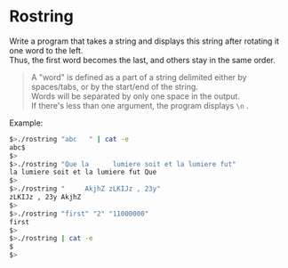 # Rostring

Write a program that takes a string and displays this string after rotating it one word to the left.  
Thus, the first word becomes the last, and others stay in the same order.

> A "word" is defined as a part of a string delimited either by spaces/tabs, or by the start/end of the string.  
Words will be separated by only one space in the output.  
If there's less than one argument, the program displays `\n` .

Example:
``` bash
$>./rostring "abc   " | cat -e
abc$
$>
$>./rostring "Que la      lumiere soit et la lumiere fut"
la lumiere soit et la lumiere fut Que
$>
$>./rostring "     AkjhZ zLKIJz , 23y"
zLKIJz , 23y AkjhZ
$>
$>./rostring "first" "2" "11000000"
first
$>
$>./rostring | cat -e
$
$>
```